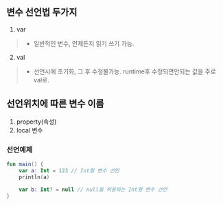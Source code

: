 ## 변수 선언법 두가지
1. var
> * 일반적인 변수, 언제든지 읽기 쓰기 가능.

2. val
> * 선언시에 초기화, 그 후 수정불가능. runtime후 수정되면안되는 값을 주로 val로.

## 선언위치에 따른 변수 이름
1.  property(속성)
2.  local 변수

### 선언예제
```Kotlin
fun main() {
    var a: Int = 123 // Int형 변수 선언
    println(a)
    
    var b: Int? = null // null을 허용하는 Int형 변수 선언
}
```
